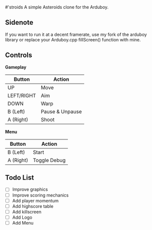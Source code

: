 #'stroids
A simple Asteroids clone for the Arduboy.

## Sidenote

If you want to run it at a decent framerate, use my fork of the arduboy library or replace your Arduboy.cpp fillScreen() function with mine.

## Controls 

**Gameplay**

| **Button** | **Action** |
|------------|------------|
| UP | Move |
| LEFT/RIGHT | Aim |
| DOWN | Warp |
| B (Left) | Pause & Unpause |
| A (Right) | Shoot |

**Menu**

| **Button** | **Action** |
|------------|------------|
| B (Left) | Start |
| A (Right) | Toggle Debug |

## Todo List

- [ ] Improve graphics
- [ ] Improve scoring mechanics
- [ ] Add player momentum
- [ ] Add highscore table
- [ ] Add killscreen
- [ ] Add Logo
- [ ] Add Menu
